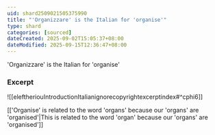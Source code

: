 ```yaml
---
uid: shard2509021505375990
title: "'Organizzare' is the Italian for 'organise'"
type: shard
categories: [sourced]
dateCreated: 2025-09-02T15:05:37+08:00
dateModified: 2025-09-15T12:36:47+08:00
---
```

'Organizzare' is the Italian for 'organise'
### Excerpt
![[eleftheriouIntroductionItalianignorecopyrightexcerptindex#^cphi6]]

[['Organise' is related to the word 'organs' because our 'organs' are 'organised'|This is related to the word 'organ' because our 'organs' are 'organised']]